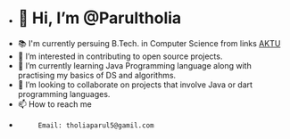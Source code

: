 - # 👋 Hi, I’m @Parultholia
- 📚 I'm currently persuing B.Tech. in Computer Science from links [AKTU](https://aktu.ac.in
) 
- 👀 I’m interested in contributing to open source projects. 
- 🌱 I’m currently learning Java Programming language along with practising my basics of DS and algorithms.
- 💞️ I’m looking to collaborate on projects that involve Java or dart programming languages. 
- 📫 How to reach me 
-
           Email: tholiaparul5@gamil.com

